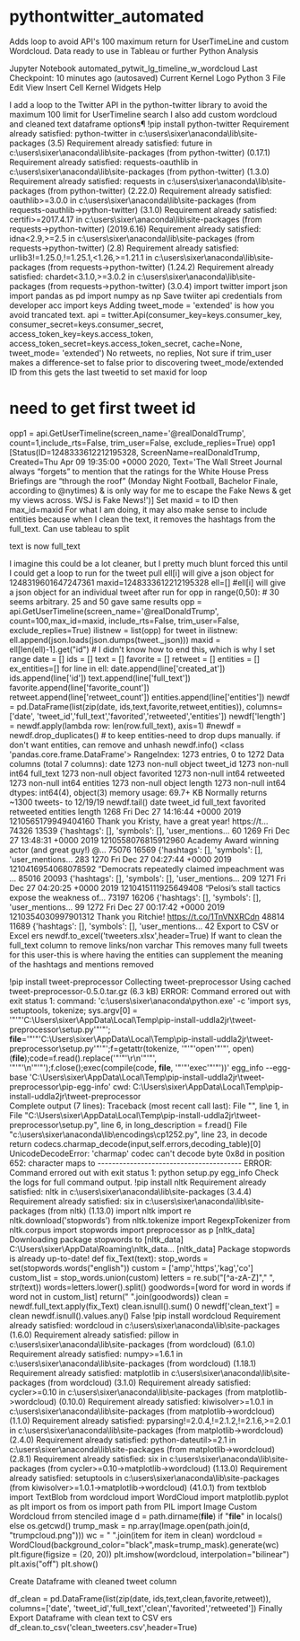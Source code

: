# pythontwitter_automated
Adds loop to avoid API's 100 maximum return for UserTimeLine and custom Wordcloud.  Data ready to use in Tableau or further Python Analysis


Jupyter Notebook
automated_pytwit_lg_timeline_w_wordcloud
Last Checkpoint: 10 minutes ago
(autosaved)
Current Kernel Logo
Python 3 
File
Edit
View
Insert
Cell
Kernel
Widgets
Help

I add a loop to the Twitter API in the python-twitter library to avoid the maximum 100 limit for UserTimeline search
I also add custom wordcloud and cleaned text dataframe options¶
!pip install python-twitter
Requirement already satisfied: python-twitter in c:\users\sixer\anaconda\lib\site-packages (3.5)
Requirement already satisfied: future in c:\users\sixer\anaconda\lib\site-packages (from python-twitter) (0.17.1)
Requirement already satisfied: requests-oauthlib in c:\users\sixer\anaconda\lib\site-packages (from python-twitter) (1.3.0)
Requirement already satisfied: requests in c:\users\sixer\anaconda\lib\site-packages (from python-twitter) (2.22.0)
Requirement already satisfied: oauthlib>=3.0.0 in c:\users\sixer\anaconda\lib\site-packages (from requests-oauthlib->python-twitter) (3.1.0)
Requirement already satisfied: certifi>=2017.4.17 in c:\users\sixer\anaconda\lib\site-packages (from requests->python-twitter) (2019.6.16)
Requirement already satisfied: idna<2.9,>=2.5 in c:\users\sixer\anaconda\lib\site-packages (from requests->python-twitter) (2.8)
Requirement already satisfied: urllib3!=1.25.0,!=1.25.1,<1.26,>=1.21.1 in c:\users\sixer\anaconda\lib\site-packages (from requests->python-twitter) (1.24.2)
Requirement already satisfied: chardet<3.1.0,>=3.0.2 in c:\users\sixer\anaconda\lib\site-packages (from requests->python-twitter) (3.0.4)
import twitter
import json
import pandas as pd
import numpy as np
Save twiiter api credentials from developer acc
import keys
Adding tweet_mode = 'extended' is how you avoid trancated text.
api = twitter.Api(consumer_key=keys.consumer_key,
  consumer_secret=keys.consumer_secret,
  access_token_key=keys.access_token,
  access_token_secret=keys.access_token_secret,
  cache=None,
  tweet_mode=  'extended')
No retweets, no replies, Not sure if trim_user makes a difference-set to false prior to discovering tweet_mode/extended
ID from this gets the last tweetid to set maxid for loop

# need to get first tweet id
opp1 = api.GetUserTimeline(screen_name='@realDonaldTrump', count=1,include_rts=False, trim_user=False, exclude_replies=True)
opp1
[Status(ID=1248333612212195328, ScreenName=realDonaldTrump, Created=Thu Apr 09 19:35:00 +0000 2020, Text='The Wall Street Journal always “forgets” to mention that the ratings for the White House Press Briefings are “through the roof” (Monday Night Football, Bachelor Finale, according to @nytimes) &amp; is only way for me to escape the Fake News &amp; get my views across. WSJ is Fake News!')]
Set maxid = to ID then max_id=maxid
For what I am doing, it may also make sense to include entities because when I clean the text, it removes the hashtags from the full_text. Can use tableau to split

text is now full_text

I imagine this could be a lot cleaner, but I pretty much blunt forced this until I could get a loop to run for the tweet pull
ell[i] will give a json object for
1248319601647247361
maxid=1248333612212195328
ell=[] #ell[i] will give a json object for an individual tweet after run
for opp in range(0,50): # 30 seems arbitrary. 25 and 50 gave same results
    opp = api.GetUserTimeline(screen_name='@realDonaldTrump', count=100,max_id=maxid, include_rts=False, trim_user=False, exclude_replies=True)
    ilistnew = list(opp)
    for tweet in ilistnew:
        ell.append(json.loads(json.dumps(tweet._json)))
        maxid = ell[len(ell)-1].get("id") # I didn't know how to end this, which is why I set range
date = []
ids = []
text = []
favorite = []
retweet = []
entities = []
ex_entities=[]
for line in ell:
    date.append(line['created_at'])
    ids.append(line['id'])
    text.append(line['full_text'])
    favorite.append(line['favorite_count'])
    retweet.append(line['retweet_count'])
    entities.append(line['entities'])
​
newdf = pd.DataFrame(list(zip(date, ids,text,favorite,retweet,entities)), columns=['date', 'tweet_id','full_text','favorited','retweeted','entities'])
newdf['length'] = newdf.apply(lambda row: len(row.full_text), axis=1)
#newdf = newdf.drop_duplicates() # to keep entities-need to drop dups manually. if don't want entities, can remove and unhash
newdf.info()
<class 'pandas.core.frame.DataFrame'>
RangeIndex: 1273 entries, 0 to 1272
Data columns (total 7 columns):
date         1273 non-null object
tweet_id     1273 non-null int64
full_text    1273 non-null object
favorited    1273 non-null int64
retweeted    1273 non-null int64
entities     1273 non-null object
length       1273 non-null int64
dtypes: int64(4), object(3)
memory usage: 69.7+ KB
Normally returns ~1300 tweets- to 12/19/19
newdf.tail()
date	tweet_id	full_text	favorited	retweeted	entities	length
1268	Fri Dec 27 14:16:44 +0000 2019	1210565179949404160	Thank you Kristy, have a great year! https://t...	74326	13539	{'hashtags': [], 'symbols': [], 'user_mentions...	60
1269	Fri Dec 27 13:48:31 +0000 2019	1210558076815912960	Academy Award winning actor (and great guy!) @...	75076	16569	{'hashtags': [], 'symbols': [], 'user_mentions...	283
1270	Fri Dec 27 04:27:44 +0000 2019	1210416954068078592	“Democrats repeatedly claimed impeachment was ...	85016	20093	{'hashtags': [], 'symbols': [], 'user_mentions...	209
1271	Fri Dec 27 04:20:25 +0000 2019	1210415111925649408	“Pelosi’s stall tactics expose the weakness of...	73197	16206	{'hashtags': [], 'symbols': [], 'user_mentions...	99
1272	Fri Dec 27 00:17:42 +0000 2019	1210354030997901312	Thank you Ritchie! https://t.co/1TnVNXRCdn	48814	11689	{'hashtags': [], 'symbols': [], 'user_mentions...	42
Export to CSV or Excel
ers
newdf.to_excel('tweeters.xlsx',header=True)
If want to clean the full_text column to remove links/non varchar
This removes many full tweets for this user-this is where having the entities can supplement the meaning of the hashtags and mentions removed

!pip install tweet-preprocessor
Collecting tweet-preprocessor
  Using cached tweet-preprocessor-0.5.0.tar.gz (6.3 kB)
    ERROR: Command errored out with exit status 1:
     command: 'c:\users\sixer\anaconda\python.exe' -c 'import sys, setuptools, tokenize; sys.argv[0] = '"'"'C:\\Users\\sixer\\AppData\\Local\\Temp\\pip-install-uddla2jr\\tweet-preprocessor\\setup.py'"'"'; __file__='"'"'C:\\Users\\sixer\\AppData\\Local\\Temp\\pip-install-uddla2jr\\tweet-preprocessor\\setup.py'"'"';f=getattr(tokenize, '"'"'open'"'"', open)(__file__);code=f.read().replace('"'"'\r\n'"'"', '"'"'\n'"'"');f.close();exec(compile(code, __file__, '"'"'exec'"'"'))' egg_info --egg-base 'C:\Users\sixer\AppData\Local\Temp\pip-install-uddla2jr\tweet-preprocessor\pip-egg-info'
         cwd: C:\Users\sixer\AppData\Local\Temp\pip-install-uddla2jr\tweet-preprocessor\
    Complete output (7 lines):
    Traceback (most recent call last):
      File "<string>", line 1, in <module>
      File "C:\Users\sixer\AppData\Local\Temp\pip-install-uddla2jr\tweet-preprocessor\setup.py", line 6, in <module>
        long_description = f.read()
      File "c:\users\sixer\anaconda\lib\encodings\cp1252.py", line 23, in decode
        return codecs.charmap_decode(input,self.errors,decoding_table)[0]
    UnicodeDecodeError: 'charmap' codec can't decode byte 0x8d in position 652: character maps to <undefined>
    ----------------------------------------
ERROR: Command errored out with exit status 1: python setup.py egg_info Check the logs for full command output.
!pip install nltk
Requirement already satisfied: nltk in c:\users\sixer\anaconda\lib\site-packages (3.4.4)
Requirement already satisfied: six in c:\users\sixer\anaconda\lib\site-packages (from nltk) (1.13.0)
import nltk
import re
nltk.download('stopwords')
from nltk.tokenize import RegexpTokenizer
from nltk.corpus import stopwords
import preprocessor as p
[nltk_data] Downloading package stopwords to
[nltk_data]     C:\Users\sixer\AppData\Roaming\nltk_data...
[nltk_data]   Package stopwords is already up-to-date!
def fix_Text(text):
    stop_words = set(stopwords.words("english"))
    custom = ['amp','https','kag','co']
    custom_list = stop_words.union(custom)
    letters = re.sub("[^a-zA-Z]"," ", str(text))
    words=letters.lower().split()
    goodwords=[word for word in words if word not in custom_list]
    return(" ".join(goodwords))
clean = newdf.full_text.apply(fix_Text)
clean.isnull().sum()
0
newdf['clean_text'] = clean
newdf.isnull().values.any()
False
!pip install wordcloud
Requirement already satisfied: wordcloud in c:\users\sixer\anaconda\lib\site-packages (1.6.0)
Requirement already satisfied: pillow in c:\users\sixer\anaconda\lib\site-packages (from wordcloud) (6.1.0)
Requirement already satisfied: numpy>=1.6.1 in c:\users\sixer\anaconda\lib\site-packages (from wordcloud) (1.18.1)
Requirement already satisfied: matplotlib in c:\users\sixer\anaconda\lib\site-packages (from wordcloud) (3.1.0)
Requirement already satisfied: cycler>=0.10 in c:\users\sixer\anaconda\lib\site-packages (from matplotlib->wordcloud) (0.10.0)
Requirement already satisfied: kiwisolver>=1.0.1 in c:\users\sixer\anaconda\lib\site-packages (from matplotlib->wordcloud) (1.1.0)
Requirement already satisfied: pyparsing!=2.0.4,!=2.1.2,!=2.1.6,>=2.0.1 in c:\users\sixer\anaconda\lib\site-packages (from matplotlib->wordcloud) (2.4.0)
Requirement already satisfied: python-dateutil>=2.1 in c:\users\sixer\anaconda\lib\site-packages (from matplotlib->wordcloud) (2.8.1)
Requirement already satisfied: six in c:\users\sixer\anaconda\lib\site-packages (from cycler>=0.10->matplotlib->wordcloud) (1.13.0)
Requirement already satisfied: setuptools in c:\users\sixer\anaconda\lib\site-packages (from kiwisolver>=1.0.1->matplotlib->wordcloud) (41.0.1)
from textblob import TextBlob
from wordcloud import WordCloud
import matplotlib.pyplot as plt
import os
from os import path
from PIL import Image
Custom Wordcloud frrom stenciled image
d = path.dirname(__file__) if "__file__" in locals() else os.getcwd()
trump_mask = np.array(Image.open(path.join(d, "trumpcloud.png")))
wc = " ".join(item for item in clean)
wordcloud = WordCloud(background_color="black",mask=trump_mask).generate(wc)
plt.figure(figsize = (20, 20))
plt.imshow(wordcloud, interpolation="bilinear")
plt.axis("off")
plt.show()

Create Dataframe with cleaned tweet column

df_clean = pd.DataFrame(list(zip(date, ids,text,clean,favorite,retweet)), columns=['date', 'tweet_id','full_text','clean','favorited','retweeted'])
Finally Export Dataframe with clean text to CSV
ers
df_clean.to_csv('clean_tweeters.csv',header=True)
